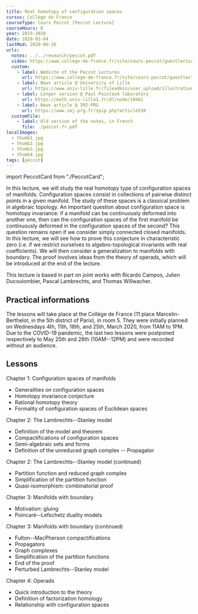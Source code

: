 ```yaml
---
title: Real homotopy of configuration spaces
cursus: Collège de France
courseType: Cours Peccot [Peccot Lecture]
courseHours: 8
year: 2019-2020
date: 2020-03-04
lastMod: 2020-06-26
urls:
  notes: ../../research/peccot.pdf
  video: https://www.college-de-france.fr/site/cours-peccot/guestlecturer-2019-2020__1.htm
  custom:
    - label: Website of the Peccot Lectures
      url: https://www.college-de-france.fr/site/cours-peccot/guestlecturer-2019-2020__1.htm
    - label: News article @ University of Lille
      url: https://www.univ-lille.fr/fileadmin/user_upload/illustrations/contenus/recherche/2017/ActULille_Recherche/News_52_Cours_Peccot_de_Najib_Idrissi_-_article.pdf
    - label: Longer version @ Paul Painlevé laboratory
      url: https://math.univ-lille1.fr/d7/node/10461
    - label: News article @ IMJ-PRG
      url: https://www.imj-prg.fr/spip.php?article538
  customFile:
    - label: Old version of the notes, in French
      file: ./peccot-fr.pdf
localImages:
  - thumb1.jpg
  - thumb2.jpg
  - thumb3.jpg
  - thumb4.jpg
tags: [peccot]
---
```


import PeccotCard from "./PeccotCard";

In this lecture, we will study the real homotopy type of configuration spaces of manifolds.
Configuration spaces consist in collections of pairwise distinct points in a given manifold.
The study of these spaces is a classical problem in algebraic topology.
An important question about configuration space is homotopy invariance: if a manifold can be continuously deformed into another one, then can the configuration spaces of the first manifold be continuously deformed in the configuration spaces of the second?
This question remains open if we consider simply connected closed manifolds.
In this lecture, we will see how to prove this conjecture in characteristic zero (i.e. if we restrict ourselves to algebro-topological invariants with real coefficients).
We will then consider a generalization to manifolds with boundary.
The proof involves ideas from the theory of operads, which will be introduced at the end of the lecture.

This lecture is based in part on joint works with Ricardo Campos, Julien Ducoulombier, Pascal Lambrechts, and Thomas Willwacher.

## Practical informations

The lessons will take place at the Collège de France (11 place Marcelin-Berthelot, in the 5th district of Paris), in room 5.
They were initially planned on Wednesdays 4th, 11th, 18th, and 25th, March 2020, from 11AM to 1PM.
Due to the COVID-19 pandemic, the last two lessons were postponed respectively to May 25th and 28th (10AM--12PM) and were recorded without an audience.

## Lessons

<div class="flex flex-col gap-2 sm:grid sm:grid-cols-2 md:grid-cols-4">
<PeccotCard number={1} image={props.localImages[0]} link="https://www.college-de-france.fr/site/cours-peccot/guestlecturer-2020-03-04-11h00.htm" date="March 4th 2020, 11:00-13:00">
Chapter 1: Configuration spaces of manifolds

- Generalities on configuration spaces
- Homotopy invariance conjecture
- Rational homotopy theory
- Formality of configuration spaces of Euclidean spaces

</PeccotCard>

<PeccotCard number={2} image={props.localImages[1]} link="https://www.college-de-france.fr/site/cours-peccot/guestlecturer-2020-03-11-11h00.htm" date="March 11th 2020, 11:00-13:00">
Chapter 2: The Lambrechts--Stanley model

- Definition of the model and theorem
- Compactifications of configuration spaces
- Semi-algebraic sets and forms
- Definition of the unreduced graph complex -- Propagator

</PeccotCard>

<PeccotCard number={3} image={props.localImages[2]} link="https://www.college-de-france.fr/site/cours-peccot/guestlecturer-2020-05-25-11h00.htm" date="May 25th 2020 (online)">
Chapter 2: The Lambrechts--Stanley model (continued)

- Partition function and reduced graph complex
- Simplification of the partition function
- Quasi-isomorphism: combinatorial proof

Chapter 3: Manifolds with boundary

- Motivation: gluing
- Poincaré--Lefschetz duality models

</PeccotCard>

<PeccotCard number={4} image={props.localImages[3]} link="https://www.college-de-france.fr/site/cours-peccot/guestlecturer-2020-05-28-11h00.htm" date="May 28th 2020 (online)">
Chapter 3: Manifolds with boundary (continued)

- Fulton--MacPherson compactifications
- Propagators
- Graph complexes
- Simplification of the partition functions
- End of the proof
- Perturbed Lambrechts--Stanley model

Chapter 4: Operads

- Quick introduction to the theory
- Definition of factorization homology
- Relationship with configuration spaces

</PeccotCard>
</div>
